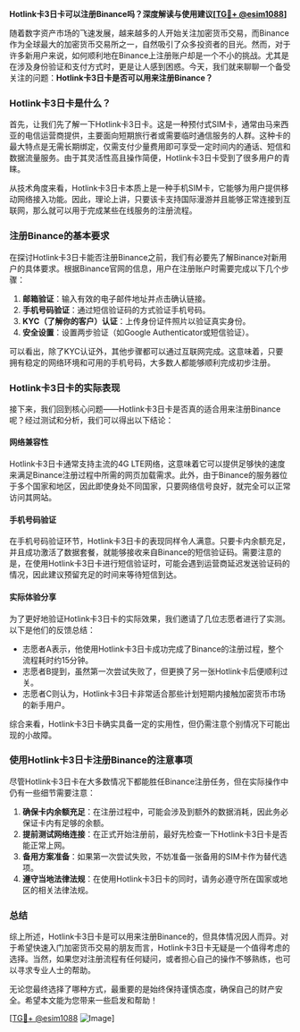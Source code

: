 **Hotlink卡3日卡可以注册Binance吗？深度解读与使用建议[[TG💪+ @esim1088](https://t.me/s/esim1088)]**

随着数字资产市场的飞速发展，越来越多的人开始关注加密货币交易，而Binance作为全球最大的加密货币交易所之一，自然吸引了众多投资者的目光。然而，对于许多新用户来说，如何顺利地在Binance上注册账户却是一个不小的挑战。尤其是在涉及身份验证和支付方式时，更是让人感到困惑。今天，我们就来聊聊一个备受关注的问题：**Hotlink卡3日卡是否可以用来注册Binance？**

### Hotlink卡3日卡是什么？

首先，让我们先了解一下Hotlink卡3日卡。这是一种预付式SIM卡，通常由马来西亚的电信运营商提供，主要面向短期旅行者或需要临时通信服务的人群。这种卡的最大特点是无需长期绑定，仅需支付少量费用即可享受一定时间内的通话、短信和数据流量服务。由于其灵活性高且操作简便，Hotlink卡3日卡受到了很多用户的青睐。

从技术角度来看，Hotlink卡3日卡本质上是一种手机SIM卡，它能够为用户提供移动网络接入功能。因此，理论上讲，只要该卡支持国际漫游并且能够正常连接到互联网，那么就可以用于完成某些在线服务的注册流程。

### 注册Binance的基本要求

在探讨Hotlink卡3日卡能否注册Binance之前，我们有必要先了解Binance对新用户的具体要求。根据Binance官网的信息，用户在注册账户时需要完成以下几个步骤：

1. **邮箱验证**：输入有效的电子邮件地址并点击确认链接。
2. **手机号码验证**：通过短信验证码的方式验证手机号码。
3. **KYC（了解你的客户）认证**：上传身份证件照片以验证真实身份。
4. **安全设置**：设置两步验证（如Google Authenticator或短信验证）。

可以看出，除了KYC认证外，其他步骤都可以通过互联网完成。这意味着，只要拥有稳定的网络环境和可用的手机号码，大多数人都能够顺利完成初步注册。

### Hotlink卡3日卡的实际表现

接下来，我们回到核心问题——Hotlink卡3日卡是否真的适合用来注册Binance呢？经过测试和分析，我们可以得出以下结论：

#### 网络兼容性
Hotlink卡3日卡通常支持主流的4G LTE网络，这意味着它可以提供足够快的速度来满足Binance注册过程中所需的网页加载需求。此外，由于Binance的服务器位于多个国家和地区，因此即使身处不同国家，只要网络信号良好，就完全可以正常访问其网站。

#### 手机号码验证
在手机号码验证环节，Hotlink卡3日卡的表现同样令人满意。只要卡内余额充足，并且成功激活了数据套餐，就能够接收来自Binance的短信验证码。需要注意的是，在使用Hotlink卡3日卡进行短信验证时，可能会遇到运营商延迟发送验证码的情况，因此建议预留充足的时间来等待短信到达。

#### 实际体验分享
为了更好地验证Hotlink卡3日卡的实际效果，我们邀请了几位志愿者进行了实测。以下是他们的反馈总结：
- 志愿者A表示，他使用Hotlink卡3日卡成功完成了Binance的注册过程，整个流程耗时约15分钟。
- 志愿者B提到，虽然第一次尝试失败了，但更换了另一张Hotlink卡后便顺利过关。
- 志愿者C则认为，Hotlink卡3日卡非常适合那些计划短期内接触加密货币市场的新手用户。

综合来看，Hotlink卡3日卡确实具备一定的实用性，但仍需注意个别情况下可能出现的小故障。

### 使用Hotlink卡3日卡注册Binance的注意事项

尽管Hotlink卡3日卡在大多数情况下都能胜任Binance注册任务，但在实际操作中仍有一些细节需要注意：

1. **确保卡内余额充足**：在注册过程中，可能会涉及到额外的数据消耗，因此务必保证卡内有足够的余额。
2. **提前测试网络连接**：在正式开始注册前，最好先检查一下Hotlink卡3日卡是否能正常上网。
3. **备用方案准备**：如果第一次尝试失败，不妨准备一张备用的SIM卡作为替代选项。
4. **遵守当地法律法规**：在使用Hotlink卡3日卡的同时，请务必遵守所在国家或地区的相关法律法规。

### 总结

综上所述，Hotlink卡3日卡是可以用来注册Binance的，但具体情况因人而异。对于希望快速入门加密货币交易的朋友而言，Hotlink卡3日卡无疑是一个值得考虑的选择。当然，如果您对注册流程有任何疑问，或者担心自己的操作不够熟练，也可以寻求专业人士的帮助。

无论您最终选择了哪种方式，最重要的是始终保持谨慎态度，确保自己的财产安全。希望本文能为您带来一些启发和帮助！

[[TG💪+ @esim1088](https://t.me/s/esim1088) ![Image](https://i.postimg.cc/4NQfJmqS/Snipaste-2025-05-13-00-14-12.png)]